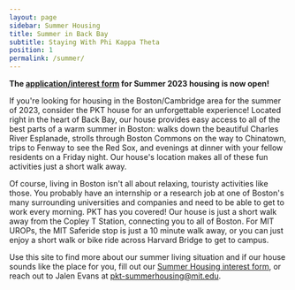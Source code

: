 ```yaml
---
layout: page
sidebar: Summer Housing
title: Summer in Back Bay
subtitle: Staying With Phi Kappa Theta
position: 1
permalink: /summer/
---
```

**The [application/interest form](https://forms.gle/6puHjg6n5cwKy9Vq7) for Summer 2023 housing is now open!**

If you're looking for housing in the Boston/Cambridge area for the summer of 2023, consider the PKT house for an unforgettable experience! Located right in the heart of Back Bay, our house provides easy access to all of the best parts of a warm summer in Boston: walks down the beautiful Charles River Esplanade, strolls through Boston Commons on the way to Chinatown, trips to Fenway to see the Red Sox, and evenings at dinner with your fellow residents on a Friday night. Our house's location makes all of these fun activities just a short walk away.

Of course, living in Boston isn't all about relaxing, touristy activities like those. You probably have an internship or a research job at one of Boston's many surrounding universities and companies and need to be able to get to work every morning. PKT has you covered! Our house is just a short walk away from the Copley T Station, connecting you to all of Boston. For MIT UROPs, the MIT Saferide stop is just a 10 minute walk away, or you can just enjoy a short walk or bike ride across Harvard Bridge to get to campus. 

Use this site to find more about our summer living situation and if our house sounds like the place for you, fill out our [Summer Housing interest form](https://forms.gle/6puHjg6n5cwKy9Vq7), or reach out to Jalen Evans at pkt-summerhousing@mit.edu.
